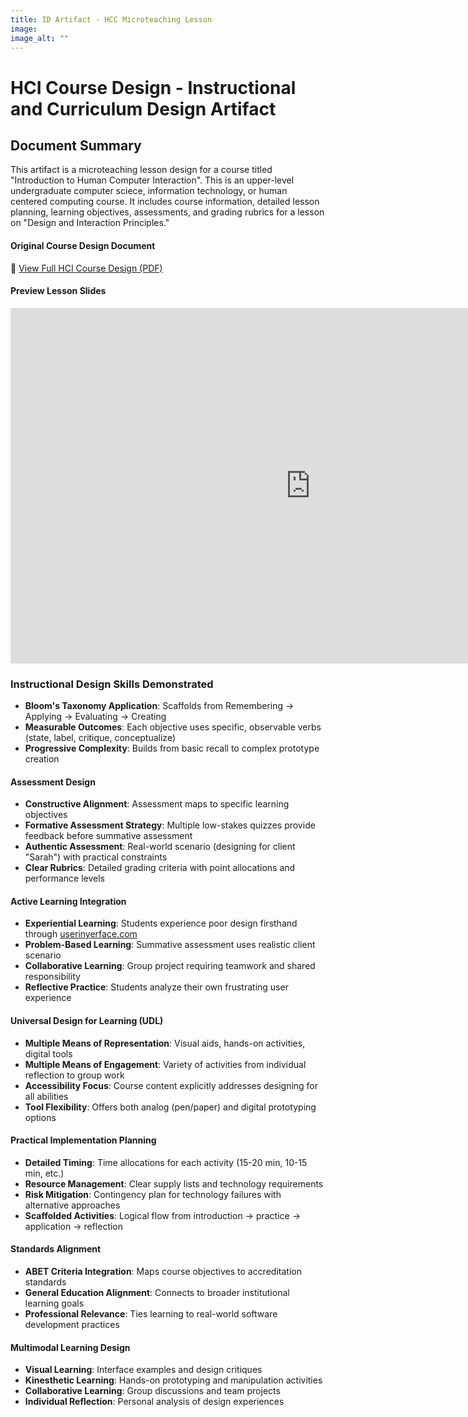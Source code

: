```yaml
---
title: ID Artifact - HCC Microteaching Lesson
image: 
image_alt: ""
---
```


# HCI Course Design - Instructional and Curriculum Design Artifact

## Document Summary
This artifact is a microteaching lesson design for a course titled "Introduction to Human Computer Interaction". This is an upper-level undergraduate computer sciece, information technology, or human centered computing course. It includes course information, detailed lesson planning, learning objectives, assessments, and grading rubrics for a lesson on "Design and Interaction Principles."

#### Original Course Design Document
📄 [View Full HCI Course Design (PDF)](/theme/pdfs/HCC-MTL.pdf)

#### Preview Lesson Slides
<iframe src="https://docs.google.com/presentation/d/e/2PACX-1vRzbbE7Ogzoj__Fzkwk2arETEIgQ8dLbJPSZfVhI57IWdGI4OX3Y3r_vGyLHIAyFK0ewPrJNIIQDC_T/pubembed?start=false&loop=false&delayms=60000" frameborder="0" width="960" height="569" allowfullscreen="true" mozallowfullscreen="true" webkitallowfullscreen="true"></iframe>

### Instructional Design Skills Demonstrated
- **Bloom's Taxonomy Application**: Scaffolds from Remembering → Applying → Evaluating → Creating
- **Measurable Outcomes**: Each objective uses specific, observable verbs (state, label, critique, conceptualize)
- **Progressive Complexity**: Builds from basic recall to complex prototype creation

#### **Assessment Design**
- **Constructive Alignment**: Assessment maps to specific learning objectives
- **Formative Assessment Strategy**: Multiple low-stakes quizzes provide feedback before summative assessment
- **Authentic Assessment**: Real-world scenario (designing for client "Sarah") with practical constraints
- **Clear Rubrics**: Detailed grading criteria with point allocations and performance levels

#### **Active Learning Integration**
- **Experiential Learning**: Students experience poor design firsthand through [userinyerface.com](https://userinyerface.com)
- **Problem-Based Learning**: Summative assessment uses realistic client scenario
- **Collaborative Learning**: Group project requiring teamwork and shared responsibility
- **Reflective Practice**: Students analyze their own frustrating user experience

#### **Universal Design for Learning (UDL)**
- **Multiple Means of Representation**: Visual aids, hands-on activities, digital tools
- **Multiple Means of Engagement**: Variety of activities from individual reflection to group work
- **Accessibility Focus**: Course content explicitly addresses designing for all abilities
- **Tool Flexibility**: Offers both analog (pen/paper) and digital prototyping options

#### **Practical Implementation Planning**
- **Detailed Timing**: Time allocations for each activity (15-20 min, 10-15 min, etc.)
- **Resource Management**: Clear supply lists and technology requirements
- **Risk Mitigation**: Contingency plan for technology failures with alternative approaches
- **Scaffolded Activities**: Logical flow from introduction → practice → application → reflection

#### **Standards Alignment**
- **ABET Criteria Integration**: Maps course objectives to accreditation standards
- **General Education Alignment**: Connects to broader institutional learning goals
- **Professional Relevance**: Ties learning to real-world software development practices

#### **Multimodal Learning Design**
- **Visual Learning**: Interface examples and design critiques
- **Kinesthetic Learning**: Hands-on prototyping and manipulation activities
- **Collaborative Learning**: Group discussions and team projects
- **Individual Reflection**: Personal analysis of design experiences
